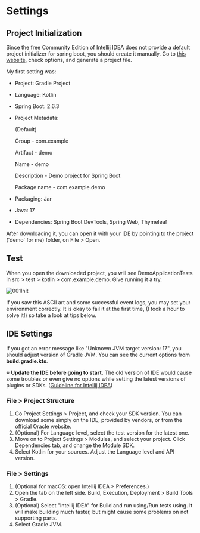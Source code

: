 # Settings
## Project Initialization
Since the free Community Edition of Intellij IDEA does not provide a default project initializer for spring boot, you should create it manually.
Go to [this website](https://start.spring.io/), check options, and generate a project file.

My first setting was:

- Project: Gradle Project
- Language: Kotlin
- Spring Boot: 2.6.3
- Project Metadata:

    (Default)
    
    Group - com.example
    
    Artifact - demo
    
    Name - demo
    
    Description - Demo project for Spring Boot
    
    Package name - com.example.demo
    
- Packaging: Jar
- Java: 17
- Dependencies: Spring Boot DevTools, Spring Web, Thymeleaf

After downloading it, you can open it with your IDE by pointing to the project ('demo' for me) folder, on File > Open.

## Test
When you open the downloaded project, you will see DemoApplicationTests in src > test > kotlin > com.example.demo. Give running it a try.

![001Init](https://user-images.githubusercontent.com/48712088/154465956-40c7c360-dce2-4309-932d-0d976cb2fdfd.png)

If you saw this ASCII art and some successful event logs, you may set your environment correctly.
It is okay to fail it at the first time, (I took a hour to solve it!) so take a look at tips below.

## IDE Settings
If you got an error message like "Unknown JVM target version: 17", you should adjust version of Gradle JVM. You can see the current options from **build.gradle.kts**.

※ **Update the IDE before going to start.** The old version of IDE would cause some troubles or even give no options while setting the latest versions of plugins or SDKs. ([Guideline for Intellij IDEA](https://www.jetbrains.com/help/idea/update.html))

### File > Project Structure
1. Go Project Settings > Project, and check your SDK version. You can download some simply on the IDE, provided by vendors, or from the official Oracle website.
2. (Optional) For Language level, select the test version for the latest one.
3. Move on to Project Settings > Modules, and select your project. Click Dependencies tab, and change the Module SDK.
4. Select Kotlin for your sources. Adjust the Language level and API version.

### File > Settings
1. (Optional for macOS: open Intellij IDEA > Preferences.)
2. Open the tab on the left side. Build, Execution, Deployment > Build Tools > Gradle.
3. (Optional) Select "Intellij IDEA" for Build and run using/Run tests using. It will make building much faster, but might cause some problems on not supporting parts. 
4. Select Gradle JVM.
